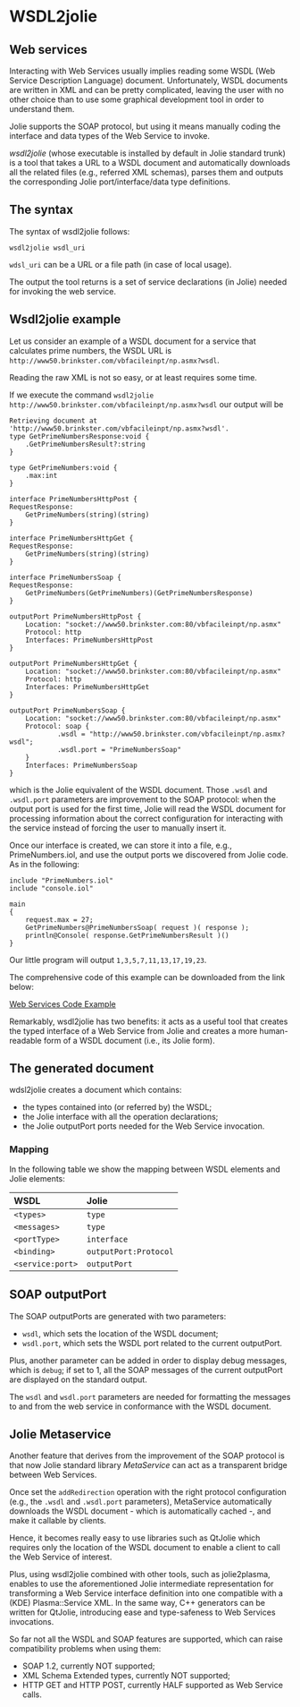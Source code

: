 # WSDL2jolie

## Web services

Interacting with Web Services usually implies reading some WSDL \(Web Service Description Language\) document. Unfortunately, WSDL documents are written in XML and can be pretty complicated, leaving the user with no other choice than to use some graphical development tool in order to understand them.

Jolie supports the SOAP protocol, but using it means manually coding the interface and data types of the Web Service to invoke.

_wsdl2jolie_ \(whose executable is installed by default in Jolie standard trunk\) is a tool that takes a URL to a WSDL document and automatically downloads all the related files \(e.g., referred XML schemas\), parses them and outputs the corresponding Jolie port/interface/data type definitions.

## The syntax

The syntax of wsdl2jolie follows:

```text
wsdl2jolie wsdl_uri
```

`wdsl_uri` can be a URL or a file path \(in case of local usage\).

The output the tool returns is a set of service declarations \(in Jolie\) needed for invoking the web service.

## Wsdl2jolie example

Let us consider an example of a WSDL document for a service that calculates prime numbers, the WSDL URL is `http://www50.brinkster.com/vbfacileinpt/np.asmx?wsdl`.

Reading the raw XML is not so easy, or at least requires some time.

If we execute the command `wsdl2jolie http://www50.brinkster.com/vbfacileinpt/np.asmx?wsdl` our output will be

```text
Retrieving document at 'http://www50.brinkster.com/vbfacileinpt/np.asmx?wsdl'.
type GetPrimeNumbersResponse:void {
    .GetPrimeNumbersResult?:string
}

type GetPrimeNumbers:void {
    .max:int
}

interface PrimeNumbersHttpPost {
RequestResponse:
    GetPrimeNumbers(string)(string)
}

interface PrimeNumbersHttpGet {
RequestResponse:
    GetPrimeNumbers(string)(string)
}

interface PrimeNumbersSoap {
RequestResponse:
    GetPrimeNumbers(GetPrimeNumbers)(GetPrimeNumbersResponse)
}

outputPort PrimeNumbersHttpPost {
    Location: "socket://www50.brinkster.com:80/vbfacileinpt/np.asmx"
    Protocol: http
    Interfaces: PrimeNumbersHttpPost
}

outputPort PrimeNumbersHttpGet {
    Location: "socket://www50.brinkster.com:80/vbfacileinpt/np.asmx"
    Protocol: http
    Interfaces: PrimeNumbersHttpGet
}

outputPort PrimeNumbersSoap {
    Location: "socket://www50.brinkster.com:80/vbfacileinpt/np.asmx"
    Protocol: soap {
            .wsdl = "http://www50.brinkster.com/vbfacileinpt/np.asmx?wsdl";
            .wsdl.port = "PrimeNumbersSoap"
    }
    Interfaces: PrimeNumbersSoap
}
```

which is the Jolie equivalent of the WSDL document. Those `.wsdl` and `.wsdl.port` parameters are improvement to the SOAP protocol: when the output port is used for the first time, Jolie will read the WSDL document for processing information about the correct configuration for interacting with the service instead of forcing the user to manually insert it.

Once our interface is created, we can store it into a file, e.g., PrimeNumbers.iol, and use the output ports we discovered from Jolie code. As in the following:

```text
include "PrimeNumbers.iol"
include "console.iol"

main
{
    request.max = 27;
    GetPrimeNumbers@PrimeNumbersSoap( request )( response );
    println@Console( response.GetPrimeNumbersResult )()
}
```

Our little program will output `1,3,5,7,11,13,17,19,23`.

The comprehensive code of this example can be downloaded from the link below:

[Web Services Code Example](https://github.com/jolie/docs/blob/master/files/web_services/code/wsdl2jolie_code.zip)

Remarkably, wsdl2jolie has two benefits: it acts as a useful tool that creates the typed interface of a Web Service from Jolie and creates a more human-readable form of a WSDL document \(i.e., its Jolie form\).

## The generated document

wdsl2jolie creates a document which contains:

* the types contained into \(or referred by\) the WSDL;
* the Jolie interface with all the operation declarations;
* the Jolie outputPort ports needed for the Web Service invocation.

### Mapping

In the following table we show the mapping between WSDL elements and Jolie elements:

| WSDL | Jolie |
| :--- | :--- |
| `<types>` | `type` |
| `<messages>` | `type` |
| `<portType>` | `interface` |
| `<binding>` | `outputPort:Protocol` |
| `<service:port>` | `outputPort` |

## SOAP outputPort

The SOAP outputPorts are generated with two parameters:

* `wsdl`, which sets the location of the WSDL document;
* `wsdl.port`, which sets the WSDL port related to the current outputPort.

Plus, another parameter can be added in order to display debug messages, which is `debug`; if set to 1, all the SOAP messages of the current outputPort are displayed on the standard output.

The `wsdl` and `wsdl.port` parameters are needed for formatting the messages to and from the web service in conformance with the WSDL document.

## Jolie Metaservice

Another feature that derives from the improvement of the SOAP protocol is that now Jolie standard library _MetaService_ can act as a transparent bridge between Web Services.

Once set the `addRedirection` operation with the right protocol configuration \(e.g., the `.wsdl` and `.wsdl.port` parameters\), MetaService automatically downloads the WSDL document - which is automatically cached -, and make it callable by clients.

Hence, it becomes really easy to use libraries such as QtJolie which requires only the location of the WSDL document to enable a client to call the Web Service of interest.

Plus, using wsdl2jolie combined with other tools, such as jolie2plasma, enables to use the aforementioned Jolie intermediate representation for transforming a Web Service interface definition into one compatible with a \(KDE\) Plasma::Service XML. In the same way, C++ generators can be written for QtJolie, introducing ease and type-safeness to Web Services invocations.

So far not all the WSDL and SOAP features are supported, which can raise compatibility problems when using them:

* SOAP 1.2, currently NOT supported;
* XML Schema Extended types, currently NOT supported;
* HTTP GET and HTTP POST, currently HALF supported as Web Service calls.

